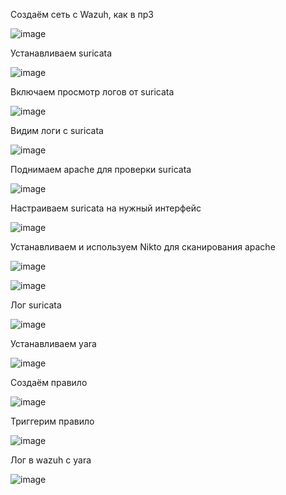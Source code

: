 Создаём сеть с Wazuh, как в пр3

![image](https://github.com/user-attachments/assets/5410b458-c988-495a-9ca3-2e9587a7da2f)

Устанавливаем suricata

![image](https://github.com/user-attachments/assets/5b4a9003-d120-453c-87a2-2e7a3cb3e24f)

Включаем просмотр логов от suricata

![image](https://github.com/user-attachments/assets/d01fbde8-d2d2-4160-a561-84b07df1196e)

Видим логи с suricata

![image](https://github.com/user-attachments/assets/582f1ecb-3e02-4f6a-a3ad-71ccb0fbde9f)

Поднимаем apache для проверки suricata

![image](https://github.com/user-attachments/assets/f5f4411e-6812-4c8c-b1d7-8bf217ca3b06)

Настраиваем suricata на нужный интерфейс

![image](https://github.com/user-attachments/assets/7a9f437a-d41a-42aa-a63a-d9b4197844e9)

Устанавливаем и используем Nikto для сканирования apache

![image](https://github.com/user-attachments/assets/bb7a592c-36c2-497b-88e7-f7f33cbedf1f)

![image](https://github.com/user-attachments/assets/ca682b59-f96f-47aa-b83c-e110e0928ad7)

Лог suricata

![image](https://github.com/user-attachments/assets/bc0e9520-4c90-4f30-92c3-e542ae1a907f)

Устанавливаем yara

![image](https://github.com/user-attachments/assets/660377ec-7bba-4cf6-a03b-a03dc7a5ea19)

Создаём правило

![image](https://github.com/user-attachments/assets/24f8bc39-c025-43ad-a078-a75e9eb3ca25)

Триггерим правило

![image](https://github.com/user-attachments/assets/30674bbf-6762-4c56-bc8e-d792885290f3)

Лог в wazuh с yara

![image](https://github.com/user-attachments/assets/e6c99b7d-b637-406a-b04e-28d589736ae2)
